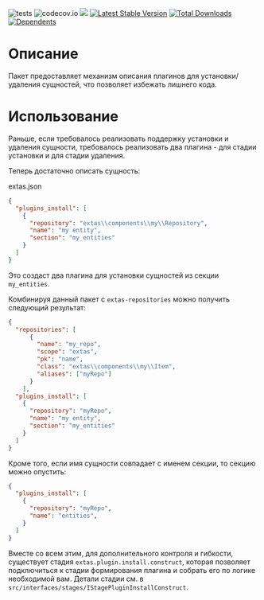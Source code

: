 ![tests](https://github.com/jeyroik/extas-installer-plugins/workflows/PHP%20Composer/badge.svg?branch=master&event=push)
![codecov.io](https://codecov.io/gh/jeyroik/extas-installer-plugins/coverage.svg?branch=master)
<a href="https://codeclimate.com/github/jeyroik/extas-installer-plugins/maintainability"><img src="https://api.codeclimate.com/v1/badges/347a8c427a8eef65b4b3/maintainability" /></a>
[![Latest Stable Version](https://poser.pugx.org/jeyroik/extas-installer-plugins/v)](//packagist.org/packages/jeyroik/extas-jsonrpc)
[![Total Downloads](https://poser.pugx.org/jeyroik/extas-installer-plugins/downloads)](//packagist.org/packages/jeyroik/extas-jsonrpc)
[![Dependents](https://poser.pugx.org/jeyroik/extas-installer-plugins/dependents)](//packagist.org/packages/jeyroik/extas-jsonrpc)


# Описание

Пакет предоставляет механизм описания плагинов для установки/удаления сущностей, что позволяет избежать лишнего кода.

# Использование

Раньше, если требовалось реализовать поддержку установки и удаления сущности, требовалось реализовать два плагина - для стадии установки и для стадии удаления.

Теперь достаточно описать сущность:

extas.json

```json
{
  "plugins_install": [
    {
      "repository": "extas\\components\\my\\Repository",
      "name": "my entity",
      "section": "my_entities"
    } 
  ]
}
```

Это создаст два плагина для установки сущностей из секции `my_entities`.

Комбинируя данный пакет с `extas-repositories` можно получить следующий результат:

```json
{
  "repositories": [
      {
        "name": "my_repo",
        "scope": "extas",
        "pk": "name",
        "class": "extas\\components\\my\\Item",
        "aliases": ["myRepo"]
      }
    ],
  "plugins_install": [
    {
      "repository": "myRepo",
      "name": "my entity",
      "section": "my_entities"
    } 
  ]
}
```

Кроме того, если имя сущности совпадает с именем секции, то секцию можно опустить:

```json
{
  "plugins_install": [
    {
      "repository": "myRepo",
      "name": "entities",
    } 
  ]
}
```

Вместе со всем этим, для дополнительного контроля и гибкости, существует стадия `extas.plugin.install.construct`, которая позволяет подключиться к стадии формирования плагина и собрать его по логике необходимой вам. Детали стадии см. в `src/interfaces/stages/IStagePluginInstallConstruct`.